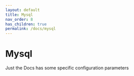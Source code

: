 ```yaml
---
layout: default
title: Mysql
nav_order: 8
has_children: true
permalink: /docs/mysql
---
```


# Mysql
Just the Docs has some specific configuration parameters


